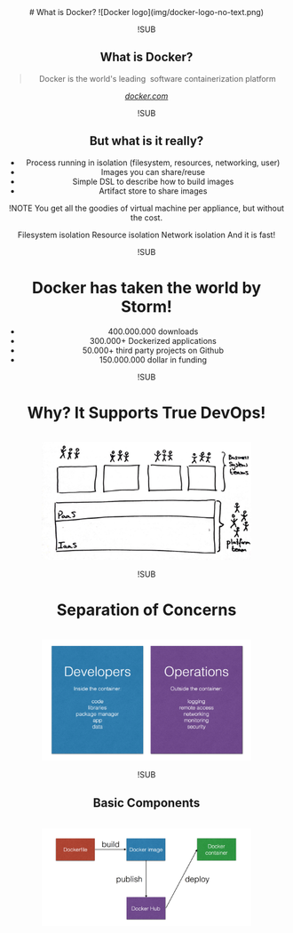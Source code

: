 <!-- .slide: data-background="#64217E" -->
<center>
# What is Docker?
![Docker logo](img/docker-logo-no-text.png) <!-- .element: class="noborder" -->

!SUB
## What is Docker?

> Docker is the world's leading&nbsp; software containerization platform

_[docker.com](https://www.docker.com)_

!SUB
## But what is it really?

- Process running in isolation (filesystem, resources, networking, user)
- Images you can share/reuse
- Simple DSL to describe how to build images
- Artifact store to share images


!NOTE
You get all the goodies of virtual machine per appliance, but without the cost.

Filesystem isolation
Resource isolation
Network isolation
And it is fast!

!SUB
# Docker has taken the world by Storm!

- 400.000.000 downloads
- 300.000+ Dockerized applications
- 50.000+ third party projects on Github
- 150.000.000 dollar in funding

!SUB
# Why? It Supports True DevOps!
<br />
<center><div style="width: 75%; height: auto;"><img src="img/true-devops.jpg"/></div></center>


!SUB
# Separation of Concerns
<br />
<center><div style="width: 75%; height: auto;"><img src="img/devops-concerns.png"/></div></center>

!SUB
## Basic Components
<br />
<center><div style="width: 75%; height: auto;"><img src="img/docker-basic-components.png"/></div></center>
